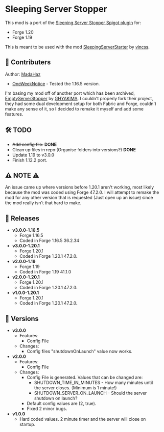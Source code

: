 # Sleeping Server Stopper
This mod is a port of the [Sleeping Server Stopper Spigot plugin](https://github.com/vincss/mcEmptyServerStopper) for:
- Forge 1.20
- Forge 1.19

This is meant to be used with the mod [SleepingServerStarter](https://github.com/vincss/mcsleepingserverstarter) by [vincss](https://github.com/vincss).

## 🤝 Contributers
Author: [MadaHaz](https://github.com/MadaHaz)

- [OneWeekNotice](https://github.com/OneWeekNotice) - Tested the 1.16.5 version.

I'm basing my mod off of another port which has been archived, [EmptyServerStopper](https://github.com/GHYAKIMA/emptyserverstopper-mod) by [GHYAKIMA](https://github.com/GHYAKIMA). I couldn't properly fork their project, they had some dual development setup for both Fabric and Forge, couldn't make any sense of it, so I decided to remake it myself and add some features.

## 🛠 TODO
- ~~Add config file.~~ **DONE**
- ~~Clean up files in repo (Organise folders into versions?)~~ **DONE**
- Update 1.19 to v3.0.0
- Finish 1.12.2 port.

## ⚠ NOTE ⚠
An issue came up where versions before 1.20.1 aren't working, most likely because the mod was coded using Forge 47.2.0. I will attempt to remake the mod for any other version that is requested (Just open up an issue) since the mod really isn't that hard to make.

## 📄 Releases
- **v3.0.0-1.16.5**
  - Forge 1.16.5
  - Coded in Forge 1.16.5 36.2.34
- **v3.0.0-1.20.1**
  - Forge 1.20.1
  - Coded in Forge 1.20.1 47.2.0.
- **v2.0.0-1.19**
  - Forge 1.19
  - Coded in Forge 1.19 41.1.0
- **v2.0.0-1.20.1**
  - Forge 1.20.1
  - Coded in Forge 1.20.1 47.2.0.
- **v1.0.0-1.20.1**
  - Forge 1.20.1
  - Coded in Forge 1.20.1 47.2.0.
 
## 📄 Versions
- **v3.0.0**
  - Features:
    - Config File
  - Changes:
    - Config files "shutdownOnLaunch" value now works.
- **v2.0.0**
  - Features:
    - Config File
  - Changes:
    - Config File is generated. Values that can be changed are:
      - SHUTDOWN_TIME_IN_MINUTES - How many minutes until the server closes. (Minimum is 1 minute!)
      - SHUTDOWN_SERVER_ON_LAUNCH - Should the server shutdown on launch?
    - Default config values are (2, true).
    - Fixed 2 minor bugs.
- **v1.0.0**
  - Hard coded values. 2 minute timer and the server will close on startup.
